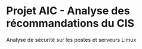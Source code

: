 # Projet AIC - Analyse des récommandations du CIS
Analyse de sécurité sur les postes et serveurs Limux
